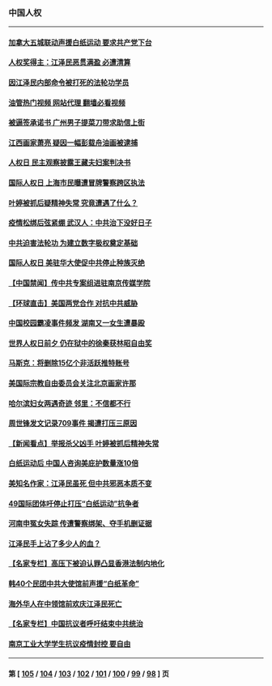 ### 中国人权
---
#### [加拿大五城联动声援白纸运动 要求共产党下台](../../pages/ncid278/n13883075.md?12121645) 
#### [人权奖得主：江泽民恶贯满盈 必遭清算](../../pages/ncid278/n13882937.md?12121645) 
#### [因江泽民内部命令被打死的法轮功学员](../../pages/ncid278/n13877409.md?12121645) 
#### [油管热门视频 网站代理 翻墙必看视频](http://138.2.39.72:81/youtube.html?epic-marker?12121645)
#### [被逼签承诺书 广州男子提菜刀带求助信上街](../../pages/ncid278/n13882547.md?12121645) 
#### [江西画家萧亮 疑因一幅彭载舟油画被逮捕](../../pages/ncid278/n13882723.md?12121645) 
#### [人权日 民主观察披露王藏夫妇案判决书](../../pages/ncid278/n13882517.md?12121645) 
#### [国际人权日 上海市民曝遭冒牌警察跨区执法](../../pages/ncid278/n13882447.md?12121645) 
#### [叶婷被抓后疑精神失常 究竟遭遇了什么？](../../pages/ncid278/n13882350.md?12121645) 
#### [疫情松绑后弦紧绷 武汉人：中共治下没好日子](../../pages/ncid278/n13882348.md?12121645) 
#### [中共迫害法轮功 为建立数字极权奠定基础](../../pages/ncid278/n13882266.md?12121645) 
#### [国际人权日 美驻华大使促中共停止种族灭绝](../../pages/ncid278/n13882332.md?12121645) 
#### [【中国禁闻】传中共专案组进驻南京传媒学院](../../pages/ncid278/n13882283.md?12121645) 
#### [【环球直击】美国两党合作 对抗中共威胁](../../pages/ncid278/n13882284.md?12121645) 
#### [中国校园霸凌事件频发 湖南又一女生遭暴殴](../../pages/ncid278/n13882168.md?12121645) 
#### [世界人权日前夕 仍在狱中的徐秦获林昭自由奖](../../pages/ncid278/n13881950.md?12121645) 
#### [马斯克：将删除15亿个非活跃推特账号](../../pages/ncid278/n13882046.md?12121645) 
#### [美国际宗教自由委员会关注北京画家许那](../../pages/ncid278/n13881819.md?12121645) 
#### [哈尔滨妇女两遇奇迹 邻里：不信都不行](../../pages/ncid278/n13878017.md?12121645) 
#### [周世锋发文记录709事件 揭遭打压三原因](../../pages/ncid278/n13881308.md?12121645) 
#### [【新闻看点】举报杀父凶手 叶婷被抓后精神失常](../../pages/ncid278/n13881223.md?12121645) 
#### [白纸运动后 中国人咨询美庇护数量涨10倍](../../pages/ncid278/n13881172.md?12121645) 
#### [美知名作家：江泽民虽死 但中共邪恶本质不变](../../pages/ncid278/n13877684.md?12121645) 
#### [49国际团体吁停止打压“白纸运动”抗争者](../../pages/ncid278/n13880790.md?12121645) 
#### [河南申冤女失踪 传遭警察绑架、夺手机删证据](../../pages/ncid278/n13880211.md?12121645) 
#### [江泽民手上沾了多少人的血？](../../pages/ncid278/n13880318.md?12121645) 
#### [【名家专栏】高压下被迫认罪凸显香港法制内地化](../../pages/ncid278/n13880257.md?12121645) 
#### [韩40个民团中共大使馆前声援“白纸革命”](../../pages/ncid278/n13880175.md?12121645) 
#### [海外华人在中领馆前欢庆江泽民死亡](../../pages/ncid278/n13880142.md?12121645) 
#### [【名家专栏】中国抗议者呼吁结束中共统治](../../pages/ncid278/n13879549.md?12121645) 
#### [南京工业大学学生抗议疫情封控 要自由](../../pages/ncid278/n13879496.md?12121645) 

---
#### 第 [ [105](./105.md?12121645) / [104](./104.md?12121645) / [103](./103.md?12121645) / [102](./102.md?12121645) / [101](./101.md?12121645) / [100](./100.md?12121645) / [99](./99.md?12121645) / [98](./98.md?12121645) ] 页
